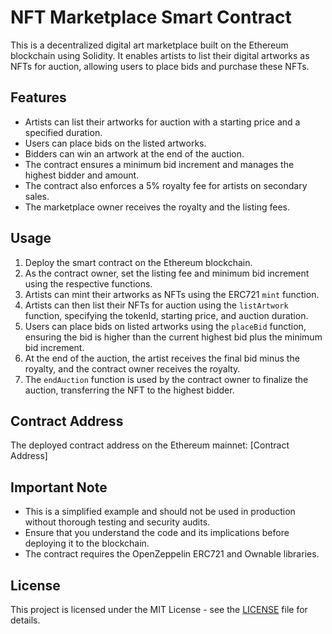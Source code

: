 # NFT Marketplace Smart Contract

This is a decentralized digital art marketplace built on the Ethereum blockchain using Solidity. It enables artists to list their digital artworks as NFTs for auction, allowing users to place bids and purchase these NFTs.

## Features

- Artists can list their artworks for auction with a starting price and a specified duration.
- Users can place bids on the listed artworks.
- Bidders can win an artwork at the end of the auction.
- The contract ensures a minimum bid increment and manages the highest bidder and amount.
- The contract also enforces a 5% royalty fee for artists on secondary sales.
- The marketplace owner receives the royalty and the listing fees.

## Usage

1. Deploy the smart contract on the Ethereum blockchain.
2. As the contract owner, set the listing fee and minimum bid increment using the respective functions.
3. Artists can mint their artworks as NFTs using the ERC721 `mint` function.
4. Artists can then list their NFTs for auction using the `listArtwork` function, specifying the tokenId, starting price, and auction duration.
5. Users can place bids on listed artworks using the `placeBid` function, ensuring the bid is higher than the current highest bid plus the minimum bid increment.
6. At the end of the auction, the artist receives the final bid minus the royalty, and the contract owner receives the royalty.
7. The `endAuction` function is used by the contract owner to finalize the auction, transferring the NFT to the highest bidder.

## Contract Address

The deployed contract address on the Ethereum mainnet: [Contract Address]

## Important Note

- This is a simplified example and should not be used in production without thorough testing and security audits.
- Ensure that you understand the code and its implications before deploying it to the blockchain.
- The contract requires the OpenZeppelin ERC721 and Ownable libraries.

## License

This project is licensed under the MIT License - see the [LICENSE](LICENSE) file for details.

